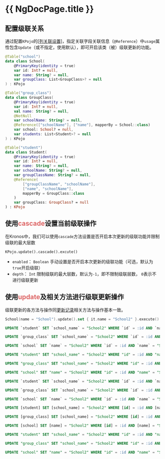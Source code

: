 # {{ NgDocPage.title }}

## 配置级联关系

通过配置`KPojo`的<a href="/documentation/zh-CN/class-definition/table-class-definition#列关联设置">[列关联设置]</a>，指定关联字段关联信息（`@Reference`）中`usage`属性包含`Update`（或不指定，使用默认），即可开启该类（被）级联更新的功能。

```kotlin name="kotlin" icon="kotlin" {6, 14-18, 26-33}
@Table("school")
data class School(
    @PrimaryKey(identity = true)
    var id: Int? = null,
    var name: String? = null,
    var groupClass: List<GroupClass>? = null
) : KPojo

@Table("group_class")
data class GroupClass(
    @PrimaryKey(identity = true)
    var id: Int? = null,
    val name: String? = null,
    @NotNull
    var schoolName: String? = null,
    @Reference(["schoolName"], ["name"], mapperBy = School::class)
    var school: School? = null,
    var students: List<Student>? = null
) : KPojo

@Table("student")
data class Student(
    @PrimaryKey(identity = true)
    var id: Int? = null,
    var name: String? = null,
    var schoolName: String? = null,
    var groupClassName: String? = null,
    @Reference(
        ["groupClassName", "schoolName"],
        ["name", "schoolName"],
        mapperBy = GroupClass::class
    )
    var groupClass: GroupClass? = null
) : KPojo
```

## 使用<span style="color: #DD6666">cascade</span>设置当前级联操作

在Kronos中，我们可以使用`cascade`方法设置是否开启本次更新的级联功能并限制级联的最大层数

`KPojo.update().cascade().excute()`

- `enabled`： `Boolean` 手动设置是否开启本次更新的级联功能（可选，默认为`true`开启级联）
- `depth`： `Int` 限制级联的最大层数，默认为`-1`，即不限制级联层数， `0`表示不进行级联更新

## 使用<span style="color: #DD6666">update</span>及相关方法进行级联更新操作

级联更新的各方法与操作同[更新记录](/documentation/zh-CN/database/update-records)相关方法与操作基本一致。

```kotlin group="Case 1" name="kotlin" icon="kotlin" {7-11}
School(name = "School").update().set { it.name = "School2" }.execute()
```

```sql group="Case 1" name="Mysql" icon="mysql"
UPDATE `student` SET `school_name` = "School2" WHERE `id` = :id AND `name` = :name AND `student_no` = :studentNo AND `school_name` = "School" AND `group_class_name` = :groupClassName

UPDATE `group_class` SET `school_name` = "School2" WHERE `id` = :id AND `name` = :name AND `school_name` = "School"

UPDATE `school` SET `name` = "School2" WHERE `id` = :id AND `name` = "School"
```

```sql group="Case 1" name="PostgreSQL" icon="postgres"
UPDATE "student" SET "school_name" = "School2" WHERE "id" = :id AND "name" = :name AND "student_no" = :studentNo AND "school_name" = "School" AND "group_class_name" = :groupClassName

UPDATE "group_class" SET "school_name" = "School2" WHERE "id" = :id AND "name" = :name AND "school_name" = "School"

UPDATE "school" SET "name" = "School2" WHERE "id" = :id AND "name" = "School"
```

```sql group="Case 1" name="SQLite" icon="sqlite"
UPDATE `student` SET `school_name` = "School2" WHERE `id` = :id AND `name` = :name AND `student_no` = :studentNo AND `school_name` = "School" AND `group_class_name` = :groupClassName

UPDATE `group_class` SET `school_name` = "School2" WHERE `id` = :id AND `name` = :name AND `school_name` = "School"

UPDATE `school` SET `name` = "School2" WHERE `id` = :id AND `name` = "School"
```

```sql group="Case 1" name="SQLServer" icon="sqlserver"
UPDATE [student] SET [school_name] = "School2" WHERE [id] = :id AND [name] = :name AND [student_no] = :studentNo AND [school_name] = "School" AND [group_class_name] = :groupClassName

UPDATE [group_class] SET [school_name] = "School2" WHERE [id] = :id AND [name] = :name AND [school_name] = "School"

UPDATE [school] SET [name] = "School2" WHERE [id] = :id AND [name] = "School"
```

```sql group="Case 1" name="Oracle" icon="oracle"
UPDATE "student" SET "school_name" = "School2" WHERE "id" = :id AND "name" = :name AND "student_no" = :studentNo AND "school_name" = "School" AND "group_class_name" = :groupClassName

UPDATE "group_class" SET "school_name" = "School2" WHERE "id" = :id AND "name" = :name AND "school_name" = "School"

UPDATE "school" SET "name" = "School2" WHERE "id" = :id AND "name" = "School"
```
